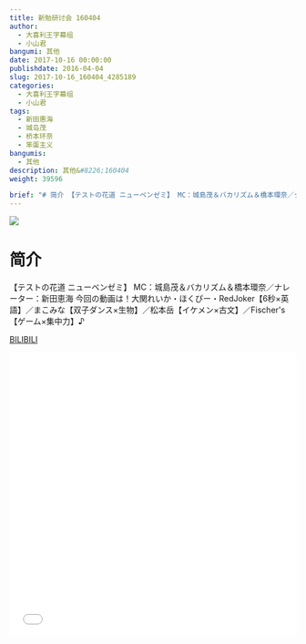 ```yaml
---
title: 新勉研讨会 160404
author: 
  - 大喜利王字幕组
  - 小山君
bangumi: 其他
date: 2017-10-16 00:00:00
publishdate: 2016-04-04
slug: 2017-10-16_160404_4285189
categories: 
  - 大喜利王字幕组
  - 小山君
tags: 
  - 新田惠海
  - 城岛茂
  - 桥本环奈
  - 笨蛋主义
bangumis: 
  - 其他
description: 其他&#8226;160404
weight: 39596

brief: "# 简介 【テストの花道 ニューベンゼミ】 MC：城島茂＆バカリズム＆橋本環奈／ナレーター：新田恵海 今回の動画は！大関れいか・ほくぴー・RedJoker【6秒×英語】／まこみな【双子ダンス×生物】／松本岳【イケメン×古文】／Fischer's【ゲーム×集中力】♪"
---
```


![](https://i.imgur.com/WzcGqXt.jpg)

# 简介  
 【テストの花道 ニューベンゼミ】
MC：城島茂＆バカリズム＆橋本環奈／ナレーター：新田恵海
今回の動画は！大関れいか・ほくぴー・RedJoker【6秒×英語】／まこみな【双子ダンス×生物】／松本岳【イケメン×古文】／Fischer\'s【ゲーム×集中力】♪

  [BILIBILI](https://www.bilibili.com/video/av4285189/)


<div class="vcontainer">  <iframe class='video' src="//www.bilibili.com/blackboard/player.html?aid=4285189" width="100%" height="500" frameborder="0" allowfullscreen="allowfullscreen"></iframe></div>
